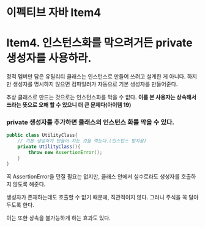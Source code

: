 # 이펙티브 자바 Item4

# Item4. 인스턴스화를 막으려거든 private 생성자를 사용하라.

정적 멤버만 담은 유틸리티 클래스는 인스턴스로 만들어 쓰려고 설계한 게 아니다. 하지만 생성자를 명시하지 않으면 컴파일러가 자동으로 기본 생성자를 만들어준다. 

추상 클래스로 만드는 것으로는 인스턴스화를 막을 수 없다. 
**이를 본 사용자는 상속해서 쓰라는 뜻으로 오해 할 수 있으니 더 큰 문제다(아이템 19)**

### private 생성자를 추가하면 클래스의 인스턴스 화를 막을 수 있다.

```java
public class UtilityClass{
	// 기본 생성자가 만들어 지는 것을 막는다.(인스턴스 방지용)
	private UtilityClass(){
		throw new AssertionError();
	}
}
```

꼭 AssertionError을 던질 필요는 없지만, 클래스 안에서 실수로라도 생성자를 호출하지 않도록 해준다. 

생성자가 존재하는데도 호출할 수 없기 때문에, 직관적이지 않다. 그러니 주석을 꼭 달아두도록 한다. 

이는 또한 상속을 불가능하게 하는 효과도 있다.
